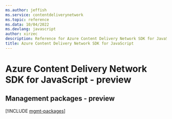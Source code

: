 ```yaml
---
ms.author: jeffish
ms.service: contentdeliverynetwork
ms.topic: reference
ms.data: 10/04/2022
ms.devlang: javascript
author: xirzec
description: Reference for Azure Content Delivery Network SDK for JavaScript
title: Azure Content Delivery Network SDK for JavaScript
---
```

# Azure Content Delivery Network SDK for JavaScript - preview

## Management packages - preview
[!INCLUDE [mgmt-packages](content-delivery-network-mgmt-index.md)]